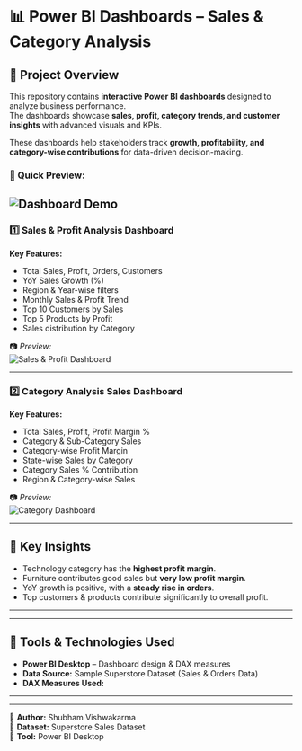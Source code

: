# 📊 Power BI Dashboards – Sales & Category Analysis                                                          

## 🔹 Project Overview  
This repository contains **interactive Power BI dashboards** designed to analyze business performance.  
The dashboards showcase **sales, profit, category trends, and customer insights** with advanced visuals and KPIs.  

These dashboards help stakeholders track **growth, profitability, and category-wise contributions** for data-driven decision-making.  



### 🔹 Quick Preview:  
![Dashboard Demo](Dashboard-Demo.gif)  
---

### 1️⃣ Sales & Profit Analysis Dashboard  
**Key Features:**  
- Total Sales, Profit, Orders, Customers 
- YoY Sales Growth (%)  
- Region & Year-wise filters 
- Monthly Sales & Profit Trend 
- Top 10 Customers by Sales  
- Top 5 Products by Profit  
- Sales distribution by Category  

📷 *Preview:*  
![Sales & Profit Dashboard](Sales-&-Profit-Analysis-Dashboard.png)  

---

### 2️⃣ Category Analysis Sales Dashboard  
**Key Features:**  
- Total Sales, Profit, Profit Margin %  
- Category & Sub-Category Sales 
- Category-wise Profit Margin 
- State-wise Sales by Category  
- Category Sales % Contribution  
- Region & Category-wise Sales   

📷 *Preview:*  
![Category Dashboard](Category-Analysis-Sales-Dashboard.png)  

---
## 🎯 Key Insights  
- Technology category has the **highest profit margin**.  
- Furniture contributes good sales but **very low profit margin**.  
- YoY growth is positive, with a **steady rise in orders**.  
- Top customers & products contribute significantly to overall profit.  

---
                                                                                                      
---

## 🔹 Tools & Technologies Used  
- **Power BI Desktop** – Dashboard design & DAX measures  
- **Data Source:** Sample Superstore Dataset (Sales & Orders Data)  
- **DAX Measures Used:**   

---

---

📌 **Author:** Shubham Vishwakarma  
📌 **Dataset:** Superstore Sales Dataset  
📌 **Tool:** Power BI Desktop  
